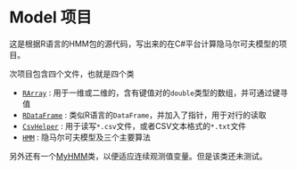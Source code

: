 # Model 项目

这是根据R语言的HMM包的源代码，写出来的在C#平台计算隐马尔可夫模型的项目。

次项目包含四个文件，也就是四个类
- [`RArray`](RArray.md) : 用于一维或二维的，含有键值对的`double`类型的数组，并可通过键寻值
- [`RDataFrame`](RDataFrame.md) : 类似R语言的`DataFrame`，并加入了指针，用于对行的读取
- [`CsvHelper`](CsvHelper.md) : 用于读写`*.csv`文件，或者CSV文本格式的`*.txt`文件
- [`HMM`](HMM.md) : 隐马尔可夫模型及三个主要算法

另外还有一个[MyHMM](MyHMM.md)类，以便适应连续观测值变量。但是该类还未测试。